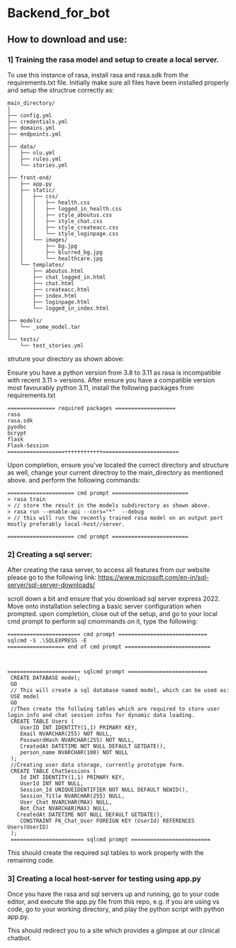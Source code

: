 # Backend_for_bot

## How to download and use:

### 1] Training the rasa model and setup to create a local server.

To use this instance of rasa, install rasa and rasa.sdk from the requirements.txt file.
Initially make sure all files have been installed properly and setup the structrue correctly as:
```
main_directory/
│
├── config.yml
├── credentials.yml
├── domains.yml
├── endpoints.yml
│
├── data/
│   ├── nlu.yml
│   ├── rules.yml
│   └── stories.yml
│
├── front-end/
│   ├── app.py
│   ├── static/
│   │   ├── css/
│   │   │   ├── health.css
│   │   │   ├── logged_in_health.css
│   │   │   ├── style_aboutus.css
│   │   │   ├── style_chat.css
│   │   │   ├── style_createacc.css
│   │   │   └── style_loginpage.css
│   │   └── images/
│   │       ├── bg.jpg
│   │       ├── blurred_bg.jpg
│   │       └── healthcare.jpg
│   └── templates/
│       ├── aboutus.html
│       ├── chat_logged_in.html
│       ├── chat.html
│       ├── createacc.html
│       ├── index.html
│       ├── loginpage.html
│       └── logged_in_index.html
│
├── models/
│   └── _some_model.tar
│
└── tests/
    └── test_stories.yml
```

struture your directory as shown above:

Ensure you have a python version from 3.8 to 3.11 as rasa is incompatible with recent 3.11 > versions.
After ensure you have a compatible version most favourably python 3.11, install the following packages from  requirements.txt
```
=============== required packages ===================
rasa
rasa.sdk
pyodbc
bcrypt
flask
Flask-Session
==================++++++++++++========================
```
Upon completion, ensure you've located the correct directory and structure as well, change your current directroy to the main_directory as mentioned above.
and perform the following commands:
```
===================== cmd prompt ========================
> rasa train
> // store the result in the models subdirectory as shown above.
> rasa run --enable-api --cors="*"  --debug
> // this will run the recently trained rasa model on an output port mostly preferably local-host//server.

===================== cmd prompt ========================
```

### 2] Creating a sql server:

After creating the rasa server, to access all features from our website please go to the following link:
https://www.microsoft.com/en-in/sql-server/sql-server-downloads/

scroll down a bit and ensure that you download sql server express 2022. 
Move onto installation selecting a basic server configuration when prompted.
upon completion, close out of the setup, and go to your local cmd prompt to perform sql cmommands on it, type the following:
```
======================= cmd prompt ============================
sqlcmd -S .\SQLEXPRESS -E
================== end of cmd prompt ===========================



======================= sqlcmd prompt =========================
 CREATE DATABASE model;
 GO
 // This will create a sql database named model, which can be used as:
 USE model
 GO
 //Then create the follwing tables which are required to store user login info and chat session infos for dynamic data loading. 
 CREATE TABLE Users (
    UserID INT IDENTITY(1,1) PRIMARY KEY,
    Email NVARCHAR(255) NOT NULL,
    PasswordHash NVARCHAR(255) NOT NULL,
    CreatedAt DATETIME NOT NULL DEFAULT GETDATE(),
    person_name NVARCHAR(100) NOT NULL
 ); 
 //Creating user data storage, currently prototype form.
 CREATE TABLE ChatSessions (
    Id INT IDENTITY(1,1) PRIMARY KEY,
    UserId INT NOT NULL,
    Session_Id UNIQUEIDENTIFIER NOT NULL DEFAULT NEWID(),
    Session_Title NVARCHAR(255) NULL,
    User_Chat NVARCHAR(MAX) NULL,
    Bot_Chat NVARCHAR(MAX) NULL,
   CreatedAt DATETIME NOT NULL DEFAULT GETDATE(),
    CONSTRAINT FK_Chat_User FOREIGN KEY (UserId) REFERENCES Users(UserID)
 );
 ======================= sqlcmd prompt =========================
```
This should create the required sql tables to work properly with the remaining code.

### 3] Creating a local host-server for testing using app.py
Once you have the rasa and sql servers up and running, go to your code editor, and execute the app.py file from this repo, 
e.g. if you are using vs code, go to your working directory, and play the python script with python app.py.

This should redirect you to a site which provides a glimpse at our clinical chatbot.
